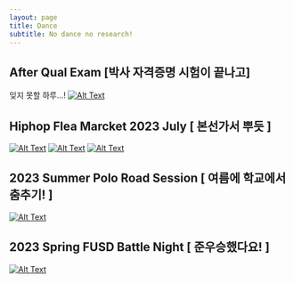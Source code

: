 ```yaml
---
layout: page
title: Dance
subtitle: No dance no research!
---
```

## After Qual Exam [박사 자격증명 시험이 끝나고]
잊지 못할 하루...!
[![Alt Text](https://img.youtube.com/vi/JTRuVDTY4yc/0.jpg)](https://www.youtube.com/shorts/JTRuVDTY4yc)

## Hiphop Flea Marcket 2023 July [ 본선가서 뿌듯 ]
[![Alt Text](https://img.youtube.com/vi/EfV9WsCmOsU/0.jpg)](https://www.youtube.com/shorts/EfV9WsCmOsU)
[![Alt Text](https://img.youtube.com/vi/ewxAu-BMMPQ/0.jpg)](https://www.youtube.com/shorts/ewxAu-BMMPQ)
[![Alt Text](https://img.youtube.com/vi/EoaNFYqqHfU/0.jpg)](https://youtube.com/shorts/EoaNFYqqHfU)

## 2023 Summer Polo Road Session [ 여름에 학교에서 춤추기! ]
[![Alt Text](https://img.youtube.com/vi/_TqiAXnRQDM/0.jpg)](https://youtu.be/_TqiAXnRQDM)

## 2023 Spring FUSD Battle Night [ 준우승했다요! ]
[![Alt Text](https://img.youtube.com/vi/jDcDuSwlx4o/0.jpg)](https://youtu.be/jDcDuSwlx4o?t=108)
